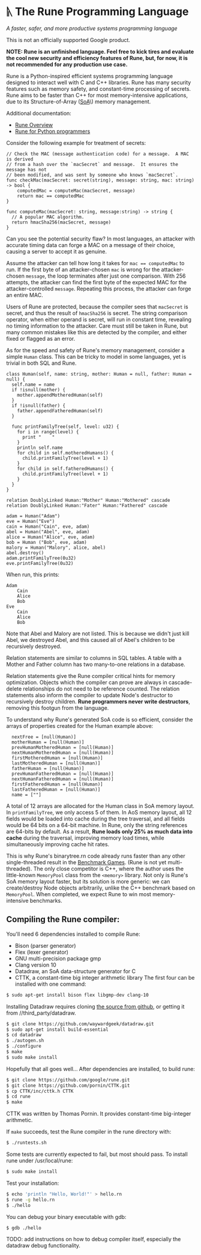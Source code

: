 # ᚣ The Rune Programming Language
_A faster, safer, and more productive systems programming language_

This is not an officially supported Google product.

**NOTE: Rune is an unfinished language. Feel free to kick tires and evaluate the
cool new security and efficiency features of Rune, but, for now, it is not
recommended for any production use case.**

Rune is a Python-inspired efficient systems programming language designed to
interact well with C and C++ libraries.  Rune has many security features such as
memory safety, and constant-time processing of secrets.  Rune aims to be faster
than C++ for most memory-intensive applications, due to its Structure-of-Array
\([SoA](https://en.wikipedia.org/wiki/AoS_and_SoA#:~:text=AoS%20vs.,AoS%20case%20easier%20to%20handle.)\)
memory management.

Additional documentation:

* [Rune Overview](doc/index.md)
* [Rune for Python programmers](doc/rune4python.md)

Consider the following example for treatment of secrets:

```
// Check the MAC (message authentication code) for a message.  A MAC is derived
// from a hash over the `macSecret` and message.  It ensures the message has not
// been modified, and was sent by someone who knows `macSecret`.
func checkMac(macSecret: secret(string), message: string, mac: string) -> bool {
    computedMac = computeMac(macSecret, message)
    return mac == computedMac
}

func computeMac(macSecret: string, message:string) -> string {
  // A popular MAC algorithm.
  return hmacSha256(macSecret, message)
}
```

Can you see the potential security flaw?  In most languages, an attacker with
accurate timing data can forge a MAC on a message of their choice, causing a
server to accept it as genuine.

Assume the attacker can tell how long it takes for `mac == computedMac` to run.
If the first byte of an attacker-chosen `mac` is wrong for the attacker-chosen
`message`, the loop terminates after just one comparison.  With 256 attempts,
the attacker can find the first byte of the expected MAC for the
attacker-controlled `message`.  Repeating this process, the attacker can forge
an entire MAC.

Users of Rune are protected, because the compiler sees that `macSecret` is
secret, and thus the result of `hmacSha256` is secret.  The string comparison
operator, when either operand is secret, will run in constant time, revealing no
timing information to the attacker.  Care must still be taken in Rune, but many
common mistakes like this are detected by the compiler, and either fixed or
flagged as an error.

As for the speed and safety of Rune's memory management, consider a simple
`Human` class.  This can be tricky to model in some languages, yet is trivial in
both SQL and Rune.

```
class Human(self, name: string, mother: Human = null, father: Human = null) {
  self.name = name
  if !isnull(mother) {
    mother.appendMotheredHuman(self)
  }
  if !isnull(father) {
    father.appendFatheredHuman(self)
  }

  func printFamilyTree(self, level: u32) {
    for i in range(level) {
      print "    "
    }
    println self.name
    for child in self.motheredHumans() {
      child.printFamilyTree(level + 1)
    }
    for child in self.fatheredHumans() {
      child.printFamilyTree(level + 1)
    }
  }
}

relation DoublyLinked Human:"Mother" Human:"Mothered" cascade
relation DoublyLinked Human:"Fater" Human:"Fathered" cascade

adam = Human("Adam")
eve = Human("Eve")
cain = Human("Cain", eve, adam)
abel = Human("Abel", eve, adam)
alice = Human("Alice", eve, adam)
bob = Human ("Bob", eve, adam)
malory = Human("Malory", alice, abel)
abel.destroy()
adam.printFamilyTree(0u32)
eve.printFamilyTree(0u32)
```

When run, this prints:

```
Adam
    Cain
    Alice
    Bob
Eve
    Cain
    Alice
    Bob
```

Note that Abel and Malory are not listed.  This is because we didn't just kill
Abel, we destroyed Abel, and this caused all of Abel's children to be
recursively destroyed.

Relation statements are similar to columns in SQL tables.  A table with a Mother
and Father column has two many-to-one relations in a database.

Relation statements give the Rune compiler critical hints for memory
optimization.  Objects which the compiler can prove are always in cascade-delete
relationships do not need to be reference counted.  The relation statements also
inform the compiler to update Node's destructor to recursively destroy children.
**Rune programmers never write destructors**, removing this footgun from the
language.

To understand why Rune's generated SoA code is so efficient, consider the arrays
of properties created for the Human example above:


```
  nextFree = [null(Human)]
  motherHuman = [null(Human)]
  prevHumanMotheredHuman = [null(Human)]
  nextHumanMotheredHuman = [null(Human)]
  firstMotheredHuman = [null(Human)]
  lastMotheredHuman = [null(Human)]
  fatherHuman = [null(Human)]
  prevHumanFatheredHuman = [null(Human)]
  nextHumanFatheredHuman = [null(Human)]
  firstFatheredHuman = [null(Human)]
  lastFatheredHuman = [null(Human)]
  name = [""]
```

A total of 12 arrays are allocated for the Human class in SoA memory layout.  In
`printFamilyTree`, we only access 5 of them.  In AoS memory layout, all 12
fields would be loaded into cache during the tree traversal, and all fields
would be 64 bits on a 64-bit machine.  In Rune, only the string references are
64-bits by default.  As a result, **Rune loads only 25% as much data into
cache** during the traversal, improving memory load times, while simultaneously
improving cache hit rates.

This is why Rune's binarytree.rn code already runs faster than any other
single-threaded result in the [Benchmark
Games](https://benchmarksgame-team.pages.debian.net/benchmarksgame/index.html).
(Rune is not yet multi-threaded).  The only close competitor is C++, where the
author uses the little-known `MemoryPool` class from the `<memory>` library.
Not only is Rune's SoA memory layout faster, but its solution is more generic:
we can create/destroy Node objects arbitrarily, unlike the C++ benchmark based
on `MemoryPool`.  When completed, we expect Rune to win most memory-intensive
benchmarks.

## Compiling the Rune compiler:

You'll need 6 dependencies installed to compile Rune:

  - Bison (parser generator)
  - Flex (lexer generator)
  - GNU multi-precision package gmp
  - Clang version 10
  - Datadraw, an SoA data-structure generator for C
  - CTTK, a constant-time big integer arithmetic library
The first four can be installed with one command:

```sh
$ sudo apt-get install bison flex libgmp-dev clang-10
```

Installing Datadraw requires cloning [the source from
github](https://github.com/waywardgeek/datadraw), or getting it from
//third\_party/datadraw.

```sh
$ git clone https://github.com/waywardgeek/datadraw.git
$ sudo apt-get install build-essential
$ cd datadraw
$ ./autogen.sh
$ ./configure
$ make
$ sudo make install
```

Hopefully that all goes well...  After dependencies are installed, to build
rune:

```sh
$ git clone https://github.com/google/rune.git
$ git clone https://github.com/pornin/CTTK.git
$ cp CTTK/inc/cttk.h CTTK
$ cd rune
$ make
```

CTTK was written by Thomas Pornin.  It provides constant-time big-integer
arithmetic.

If `make` succeeds, test the Rune compiler in the rune directory with:

```sh
$ ./runtests.sh
```

Some tests are currently expected to fail, but most should pass. To install
rune under /usr/local/rune:

```sh
$ sudo make install
```

Test your installation:

```sh
$ echo 'println "Hello, World!"' > hello.rn
$ rune -g hello.rn
$ ./hello
```

You can debug your binary executable with gdb:

```sh
$ gdb ./hello
```

TODO: add instructions on how to debug compiler itself, especially the datadraw debug functionality.

